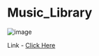 # Music_Library
![image](https://github.com/user-attachments/assets/afa9dfeb-d7c6-44ee-8787-89336c8005bb)

Link - [Click Here](https://music-gamma-red.vercel.app/)
